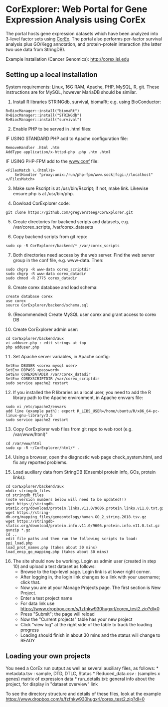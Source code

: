 # CorExplorer: Web Portal for Gene Expression Analysis using CorEx

The portal hosts gene expression datasets which have been analyzed into 3-level factor sets using
<a href="https://github.com/gregversteeg/CorEx">CorEx</a>. The portal also performs per-factor
survival analysis plus GO/Kegg annotation, and protein-protein interaction (the latter two
use data from StringDB).

Example Installation (Cancer Genomics): http://corex.isi.edu

## Setting up a local installation

System requirements: Linux, 16G RAM, Apache, PHP, MySQL, R, git.
These instructions are for MySQL, however MariaDB should be similar. 

1. Install R libraries STRINGdb, survival, biomaRt; e.g. using BioConductor:
```
R>BiocManager::install("biomaRt")
R>BiocManager::install("STRINGdb")
R>BiocManager::install("survival")
```

2. Enable PHP to be served in .html files:

IF USING STANDARD PHP add to Apache configuration file:
```
RemoveHandler .html .htm
AddType application/x-httpd-php .php .htm .html
```

IF USING PHP-FPM add to the www.conf file:
```
<FilesMatch \.(html)$>
    SetHandler "proxy:unix:/run/php-fpm/www.sock|fcgi://localhost"
</FilesMatch>
```

3. Make sure Rscript is at /usr/bin/Rscript; if not, make link. Likewise ensure php is at /usr/bin/php.

4. Dowload CorExplorer code: 
```
git clone https://github.com/gregversteeg/CorExplorer.git
```

5. Create directories for backend scripts and datasets, e.g. /var/corex_scripts, /var/corex_datasets

6. Copy backend scripts from git repo: 
```
sudo cp -R CorExplorer/backend/* /var/corex_scripts
```

7. Both directories need access by the web server. Find the web server group in the conf file, e.g. www-data. Then:

```
sudo chgrp -R www-data corex_scriptdir
sudo chgrp -R www-data corex_datadir
sudo chmod -R 2775 corex_datadir
```
    
8. Create corex database and load schema:
```
create database corex
use corex
source CorExplorer/backend/schema.sql
```

9. (Recommended) Create MySQL user corex and grant access to corex DB

10. Create CorExplorer admin user:  
```
cd CorExplorer/backend/aux
vi adduser.php : edit strings at top
php adduser.php
```

11. Set Apache server variables, in Apache config:
```
SetEnv DBUSER <corex mysql user>
SetEnv DBPASS <password>
SetEnv COREXDATADIR /var/corex_datadir
SetEnv COREXSCRIPTDIR /var/corex_scriptdir
sudo service apache2 restart
```

12. If you installed the R libraries as a local user, you need to add the R library path to the Apache environment, in Apache envvars file:
```
sudo vi /etc/apache2/envars
add line (example path): export R_LIBS_USER=/home/ubuntu/R/x86_64-pc-linux-gnu-library/3.5
sudo service apache2 restart
````

13. Copy CorExplorer web files from git repo to web root (e.g. /var/www/html)"
```
cd /var/www/html
sudo cp -R ~/CorExplorer/html/* .
```

14. Using a browser, open the diagnostic web page check_system.html, and fix any reported problems. 

15. Load auxiliary data from StringDB (Ensembl protein info, GOs, protein links):
```
cd CorExplorer/backend/aux
mkdir stringdb_files
cd stringdb_files
(note version numbers below will need to be updated!!)
wget https://stringdb-static.org/download/protein.links.v11.0/9606.protein.links.v11.0.txt.gz
wget https://string-db.org/mapping_files/geneontology/human.GO_2_string.2018.tsv.gz
wget https://stringdb-static.org/download/protein.info.v11.0/9606.protein.info.v11.0.txt.gz
gunzip *.gz
cd ..
edit file paths and then run the following scripts to load:
ppi_load.php
load_prot_names.php (takes about 30 mins)
load_ensp_go_mapping.php (takes about 30 mins)
```

16. The site should now be working. Login as admin user (created in step 10) and upload a test dataset as follows:
    * Browse to the top-level page. Login link is at lower right corner. 
    * After logging in, the login link changes to a link with your username; click that.
    * Now you are at your Manage Projects page. The first section is New Project. 
    * Enter a test project name
    * For data link use https://www.dropbox.com/s/fzfnkw930hugxrl/corex_test2.zip?dl=0
    * Press "Submit"; the page will reload
    * Now the "Current projects" table has your new project
    * Click "view log" at the right side of the table to track the loading progress
    * Loading should finish in about 30 mins and the status will change to READY
    
## Loading your own projects

You need a CorEx run output as well as several auxiliary files, as follows:
    * metadata.tsv : sample, DTD, DTLC, Status
    * Reduced_data.csv : (samples x genes) matrix of expression data
    * run_details.txt: general info about the project, for display in "dataset overview" link
    
To see the directory structure and details of these files, look at the example
https://www.dropbox.com/s/fzfnkw930hugxrl/corex_test2.zip?dl=0
